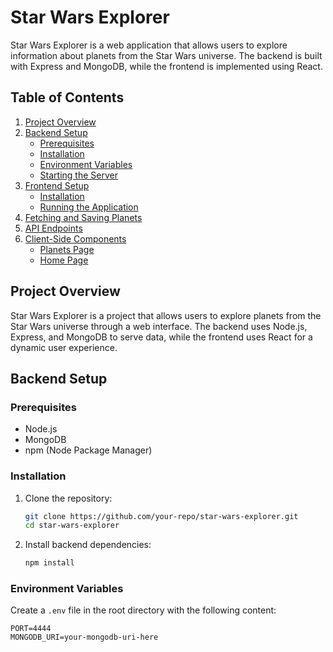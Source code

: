 # Star Wars Explorer

Star Wars Explorer is a web application that allows users to explore information about planets from the Star Wars universe. The backend is built with Express and MongoDB, while the frontend is implemented using React.

## Table of Contents
1. [Project Overview](#project-overview)
2. [Backend Setup](#backend-setup)
    - [Prerequisites](#prerequisites)
    - [Installation](#installation)
    - [Environment Variables](#environment-variables)
    - [Starting the Server](#starting-the-server)
3. [Frontend Setup](#frontend-setup)
    - [Installation](#installation-1)
    - [Running the Application](#running-the-application)
4. [Fetching and Saving Planets](#fetching-and-saving-planets)
5. [API Endpoints](#api-endpoints)
6. [Client-Side Components](#client-side-components)
    - [Planets Page](#planets-page)
    - [Home Page](#home-page)

## Project Overview
Star Wars Explorer is a project that allows users to explore planets from the Star Wars universe through a web interface. The backend uses Node.js, Express, and MongoDB to serve data, while the frontend uses React for a dynamic user experience.

## Backend Setup

### Prerequisites
- Node.js
- MongoDB
- npm (Node Package Manager)

### Installation
1. Clone the repository:
    ```sh
    git clone https://github.com/your-repo/star-wars-explorer.git
    cd star-wars-explorer
    ```

2. Install backend dependencies:
    ```sh
    npm install
    ```

### Environment Variables
Create a `.env` file in the root directory with the following content:
```env
PORT=4444
MONGODB_URI=your-mongodb-uri-here


